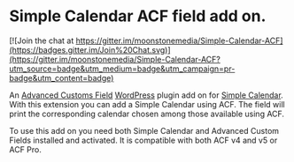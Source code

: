 # Simple Calendar ACF field add on.

[![Join the chat at https://gitter.im/moonstonemedia/Simple-Calendar-ACF](https://badges.gitter.im/Join%20Chat.svg)](https://gitter.im/moonstonemedia/Simple-Calendar-ACF?utm_source=badge&utm_medium=badge&utm_campaign=pr-badge&utm_content=badge)

An [Advanced Customs Field](http://www.advancedcustomfields.com/) [WordPress](https://wordpress.org) plugin add on for [Simple Calendar](http://simplecalendar.io/).
With this extension you can add a Simple Calendar using ACF. The field will print the corresponding calendar chosen among those available using ACF.

To use this add on you need both Simple Calendar and Advanced Custom Fields installed and activated. It is compatible with both ACF v4 and v5 or ACF Pro.
